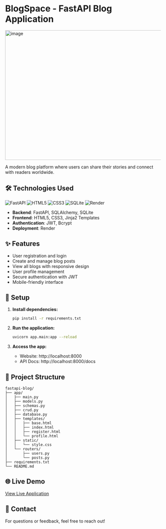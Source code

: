 # BlogSpace - FastAPI Blog Application

<img width="913" height="419" alt="image" src="https://github.com/user-attachments/assets/8d050731-8825-47e6-b7a5-b8d264b86a19" />

A modern blog platform where users can share their stories and connect with readers worldwide.

## 🛠️ Technologies Used

![FastAPI](https://img.shields.io/badge/FastAPI-005571?style=flat&logo=fastapi&logoColor=white)
![HTML5](https://img.shields.io/badge/HTML5-E34F26?style=flat&logo=html5&logoColor=white)
![CSS3](https://img.shields.io/badge/CSS3-1572B6?style=flat&logo=css3&logoColor=white)
![SQLite](https://img.shields.io/badge/SQLite-07405E?style=flat&logo=sqlite&logoColor=white)
![Render](https://img.shields.io/badge/Render-46E3B7?style=flat&logo=render&logoColor=white)

- **Backend**: FastAPI, SQLAlchemy, SQLite
- **Frontend**: HTML5, CSS3, Jinja2 Templates  
- **Authentication**: JWT, Bcrypt
- **Deployment**: Render

## ✨ Features

- User registration and login
- Create and manage blog posts
- View all blogs with responsive design
- User profile management
- Secure authentication with JWT
- Mobile-friendly interface

## 🚀 Setup

1. **Install dependencies:**
   ```bash
   pip install -r requirements.txt
   ```

2. **Run the application:**
   ```bash
   uvicorn app.main:app --reload
   ```

3. **Access the app:**
   - Website: http://localhost:8000
   - API Docs: http://localhost:8000/docs

## 📁 Project Structure

```
fastapi-blog/
├── app/
│   ├── main.py
│   ├── models.py
│   ├── schemas.py
│   ├── crud.py
│   ├── database.py
│   ├── templates/
│   │   ├── base.html
│   │   ├── index.html
│   │   ├── register.html
│   │   └── profile.html
│   ├── static/
│   │   └── style.css
│   └── routers/
│       ├── users.py
│       └── posts.py
├── requirements.txt
└── README.md
```

## 🌐 Live Demo

[View Live Application]([https://your-app.render.com](https://blog-fastapi-uop4.onrender.com/))

## 📧 Contact

For questions or feedback, feel free to reach out!
